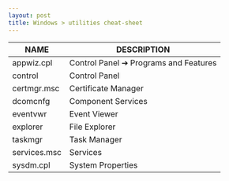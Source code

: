 ```yaml
---
layout: post
title: Windows > utilities cheat-sheet
---
```


NAME         | DESCRIPTION
-------------|--------------------------------------
appwiz.cpl   | Control Panel ➔ Programs and Features
control      | Control Panel
certmgr.msc  | Certificate Manager
dcomcnfg     | Component Services
eventvwr     | Event Viewer
explorer     | File Explorer
taskmgr      | Task Manager
services.msc | Services
sysdm.cpl    | System Properties